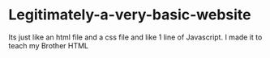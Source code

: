 # Legitimately-a-very-basic-website
Its just like an html file and a css file and like 1 line of Javascript. I made it to teach my Brother HTML
